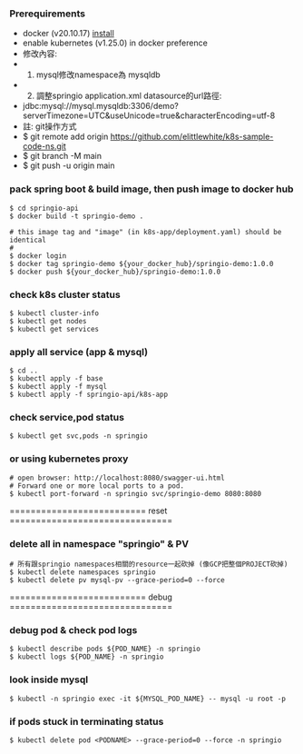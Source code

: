 ### Prerequirements
* docker (v20.10.17) [install](https://docs.docker.com/engine/install/)
* enable kubernetes (v1.25.0) in docker preference
* 修改內容: 
* 1. mysql修改namespace為 mysqldb
* 2. 調整springio application.xml datasource的url路徑: 
*    jdbc:mysql://mysql.mysqldb:3306/demo?serverTimezone=UTC&useUnicode=true&characterEncoding=utf-8
*    註: git操作方式
*    $ git remote add origin https://github.com/elittlewhite/k8s-sample-code-ns.git
*    $ git branch -M main
*    $ git push -u origin main

### pack spring boot & build image, then push image to docker hub  
```
$ cd springio-api
$ docker build -t springio-demo .

# this image tag and "image" (in k8s-app/deployment.yaml) should be identical
#
$ docker login
$ docker tag springio-demo ${your_docker_hub}/springio-demo:1.0.0
$ docker push ${your_docker_hub}/springio-demo:1.0.0
```

### check k8s cluster status  
```
$ kubectl cluster-info
$ kubectl get nodes
$ kubectl get services
```

### apply all service (app & mysql)  
```
$ cd ..
$ kubectl apply -f base
$ kubectl apply -f mysql
$ kubectl apply -f springio-api/k8s-app
```

### check service,pod status  
```
$ kubectl get svc,pods -n springio
```

### or using kubernetes proxy
```
# open browser: http://localhost:8080/swagger-ui.html
# Forward one or more local ports to a pod.
$ kubectl port-forward -n springio svc/springio-demo 8080:8080
```


========================== reset ===============================
### delete all in namespace "springio" & PV  
```
# 所有跟springio namespaces相關的resource一起砍掉 (像GCP把整個PROJECT砍掉)
$ kubectl delete namespaces springio
$ kubectl delete pv mysql-pv --grace-period=0 --force
```

========================== debug ===============================
### debug pod & check pod logs  
```
$ kubectl describe pods ${POD_NAME} -n springio 
$ kubectl logs ${POD_NAME} -n springio   
```


### look inside mysql  
```
$ kubectl -n springio exec -it ${MYSQL_POD_NAME} -- mysql -u root -p
```

### if pods stuck in terminating status  
```
$ kubectl delete pod <PODNAME> --grace-period=0 --force -n springio  
```
